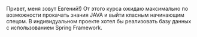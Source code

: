 Привет, меня зовут Евгений!)
От этого курса ожидаю максимально по возможности прокачать знания JAVA и выйти класным начинающим спецом.
В индивидуальном проекте хотел бы реализовать базу данных с использованием Spring Framework.